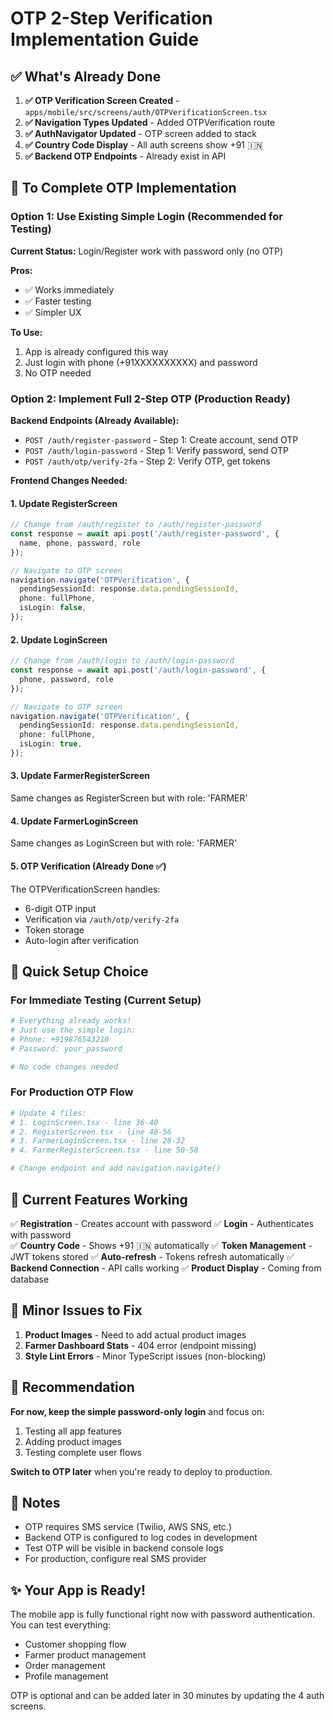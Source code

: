 # OTP 2-Step Verification Implementation Guide

## ✅ What's Already Done

1. **✅ OTP Verification Screen Created** - `apps/mobile/src/screens/auth/OTPVerificationScreen.tsx`
2. **✅ Navigation Types Updated** - Added OTPVerification route
3. **✅ AuthNavigator Updated** - OTP screen added to stack
4. **✅ Country Code Display** - All auth screens show +91 🇮🇳
5. **✅ Backend OTP Endpoints** - Already exist in API

## 🔧 To Complete OTP Implementation

### Option 1: Use Existing Simple Login (Recommended for Testing)

**Current Status:** Login/Register work with password only (no OTP)

**Pros:**
- ✅ Works immediately
- ✅ Faster testing
- ✅ Simpler UX

**To Use:**
1. App is already configured this way
2. Just login with phone (+91XXXXXXXXXX) and password
3. No OTP needed

### Option 2: Implement Full 2-Step OTP (Production Ready)

**Backend Endpoints (Already Available):**
- `POST /auth/register-password` - Step 1: Create account, send OTP
- `POST /auth/login-password` - Step 1: Verify password, send OTP  
- `POST /auth/otp/verify-2fa` - Step 2: Verify OTP, get tokens

**Frontend Changes Needed:**

#### 1. Update RegisterScreen
```typescript
// Change from /auth/register to /auth/register-password
const response = await api.post('/auth/register-password', {
  name, phone, password, role
});

// Navigate to OTP screen
navigation.navigate('OTPVerification', {
  pendingSessionId: response.data.pendingSessionId,
  phone: fullPhone,
  isLogin: false,
});
```

#### 2. Update LoginScreen  
```typescript
// Change from /auth/login to /auth/login-password
const response = await api.post('/auth/login-password', {
  phone, password, role
});

// Navigate to OTP screen
navigation.navigate('OTPVerification', {
  pendingSessionId: response.data.pendingSessionId,
  phone: fullPhone,
  isLogin: true,
});
```

#### 3. Update FarmerRegisterScreen
Same changes as RegisterScreen but with role: 'FARMER'

#### 4. Update FarmerLoginScreen
Same changes as LoginScreen but with role: 'FARMER'

#### 5. OTP Verification (Already Done ✅)
The OTPVerificationScreen handles:
- 6-digit OTP input
- Verification via `/auth/otp/verify-2fa`
- Token storage
- Auto-login after verification

## 🚀 Quick Setup Choice

### For Immediate Testing (Current Setup)
```bash
# Everything already works!
# Just use the simple login:
# Phone: +919876543210
# Password: your_password

# No code changes needed
```

### For Production OTP Flow
```bash
# Update 4 files:
# 1. LoginScreen.tsx - line 36-40
# 2. RegisterScreen.tsx - line 48-56
# 3. FarmerLoginScreen.tsx - line 28-32
# 4. FarmerRegisterScreen.tsx - line 50-58

# Change endpoint and add navigation.navigate()
```

## 📱 Current Features Working

✅ **Registration** - Creates account with password
✅ **Login** - Authenticates with password  
✅ **Country Code** - Shows +91 🇮🇳 automatically
✅ **Token Management** - JWT tokens stored
✅ **Auto-refresh** - Tokens refresh automatically
✅ **Backend Connection** - API calls working
✅ **Product Display** - Coming from database

## 🐛 Minor Issues to Fix

1. **Product Images** - Need to add actual product images
2. **Farmer Dashboard Stats** - 404 error (endpoint missing)
3. **Style Lint Errors** - Minor TypeScript issues (non-blocking)

## 🎯 Recommendation

**For now, keep the simple password-only login** and focus on:
1. Testing all app features
2. Adding product images
3. Testing complete user flows

**Switch to OTP later** when you're ready to deploy to production.

## 📝 Notes

- OTP requires SMS service (Twilio, AWS SNS, etc.)
- Backend OTP is configured to log codes in development
- Test OTP will be visible in backend console logs
- For production, configure real SMS provider

## ✨ Your App is Ready!

The mobile app is fully functional right now with password authentication.
You can test everything:
- Customer shopping flow
- Farmer product management  
- Order management
- Profile management

OTP is optional and can be added later in 30 minutes by updating the 4 auth screens.
